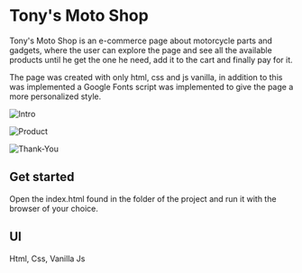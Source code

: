 # Tony's Moto Shop

Tony's Moto Shop is an e-commerce page about motorcycle parts and gadgets, where the user can explore the page and see all the available products until he get the one he need, add it to the cart and finally pay for it.

The page was created with only html, css and js vanilla, in addition to this was implemented a Google Fonts script was implemented to give the page a more personalized style.

![Intro]('./public/imgReadme/Intro.png')

![Product]('./public/imgReadme/Product.png')

![Thank-You]('./public/imgReadme/Thank-You.png')

## Get started

Open the index.html found in the folder of the project and run it with the browser of your choice.

## UI

Html, Css, Vanilla Js
